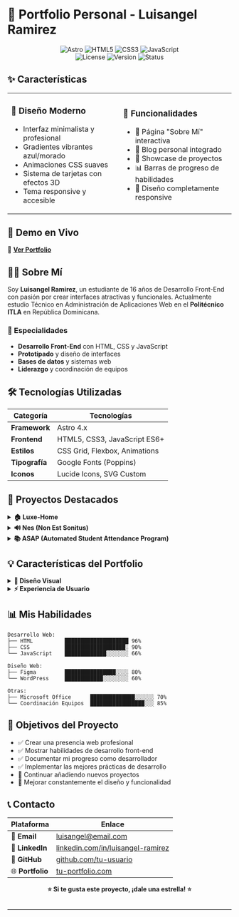 # 🌟 Portfolio Personal - Luisangel Ramirez

<div align="center">
  <img src="https://img.shields.io/badge/Astro-FF5D01?style=for-the-badge&logo=astro&logoColor=white" alt="Astro">
  <img src="https://img.shields.io/badge/HTML-E34F26?style=for-the-badge&logo=html5&logoColor=white" alt="HTML5">
  <img src="https://img.shields.io/badge/CSS-1572B6?style=for-the-badge&logo=css3&logoColor=white" alt="CSS3">
  <img src="https://img.shields.io/badge/JavaScript-F7DF1E?style=for-the-badge&logo=javascript&logoColor=black" alt="JavaScript">
  <br>
  <img src="https://img.shields.io/badge/License-MIT-blue.svg?style=for-the-badge" alt="License">
  <img src="https://img.shields.io/badge/Version-1.0-green.svg?style=for-the-badge" alt="Version">
  <img src="https://img.shields.io/badge/Status-Active-success.svg?style=for-the-badge" alt="Status">
</div>

## ✨ Características

<table>
<tr>
<td width="50%">

### 🎨 **Diseño Moderno**
- Interfaz minimalista y profesional
- Gradientes vibrantes azul/morado
- Animaciones CSS suaves
- Sistema de tarjetas con efectos 3D
- Tema responsive y accesible

</td>
<td width="50%">

### 🚀 **Funcionalidades**
- 📄 Página "Sobre Mí" interactiva
- 📝 Blog personal integrado
- 💼 Showcase de proyectos
- 📊 Barras de progreso de habilidades
- 📱 Diseño completamente responsive

</td>
</tr>
</table>

## 🎯 Demo en Vivo

🔗 **[Ver Portfolio](https://pasantia-astro-luis.netlify.app)**

## 👨‍💻 Sobre Mí

Soy **Luisangel Ramirez**, un estudiante de 16 años de Desarrollo Front-End con pasión por crear interfaces atractivas y funcionales. Actualmente estudio Técnico en Administración de Aplicaciones Web en el **Politécnico ITLA** en República Dominicana.

### 🎯 Especialidades
- **Desarrollo Front-End** con HTML, CSS y JavaScript
- **Prototipado** y diseño de interfaces
- **Bases de datos** y sistemas web
- **Liderazgo** y coordinación de equipos

## 🛠️ Tecnologías Utilizadas

<div align="center">
  
| Categoría | Tecnologías |
|-----------|-------------|
| **Framework** | Astro 4.x |
| **Frontend** | HTML5, CSS3, JavaScript ES6+ |
| **Estilos** | CSS Grid, Flexbox, Animations |
| **Tipografía** | Google Fonts (Poppins) |
| **Iconos** | Lucide Icons, SVG Custom |

</div>

## 🚀 Proyectos Destacados

<details>
<summary><b>🏠 Luxe-Home</b></summary>

- **Descripción**: Plataforma web para explorar y comprar casas, villas y apartamentos
- **Características**: Sistema de compra y alquiler integrado
- **Tecnologías**: HTML, CSS, JavaScript
- **Estado**: Proyecto Personal Completado

</details>

<details>
<summary><b>🔊 Nes (Non Est Sonitus)</b></summary>

- **Descripción**: Sistema de monitoreo de ruido con alertas automáticas
- **Características**: Detección de decibeles, integración con Policía Nacional
- **Tecnologías**: JavaScript, APIs Web
- **Estado**: Proyecto Personal Completado

</details>

<details>
<summary><b>📚 ASAP (Automated Student Attendance Program)</b></summary>

- **Descripción**: Sistema automatizado de asistencia estudiantil
- **Características**: Registro por tarjetas, gráficos interactivos
- **Tecnologías**: JavaScript, Chart.js
- **Estado**: Proyecto Personal Completado

</details>

## 💡 Características del Portfolio

<details>
<summary><b>🌈 Diseño Visual</b></summary>

- **Paleta de colores moderna**: Azul (#3a86ff), Morado (#8338ec), Rosa (#ff006e)
- **Efectos glassmorphism** con backdrop-filter
- **Animaciones de entrada** staggered para secciones
- **Hover effects** interactivos en tarjetas
- **Barras de progreso animadas** para habilidades

</details>

<details>
<summary><b>⚡ Experiencia de Usuario</b></summary>

- **Navegación intuitiva** entre secciones
- **Carga rápida** optimizada con Astro
- **Responsive design** para todos los dispositivos
- **Accesibilidad** con semantic HTML
- **SEO optimizado** con meta tags

</details>

## 📊 Mis Habilidades

```
Desarrollo Web:
├── HTML          ████████████████████ 96%
├── CSS           ███████████████████░ 90%
└── JavaScript    █████████████░░░░░░░ 66%

Diseño Web:
├── Figma         ████████████████░░░░ 80%
└── WordPress     ████████████░░░░░░░░ 60%

Otras:
├── Microsoft Office      ██████████████░░░░░░ 70%
└── Coordinación Equipos  █████████████████░░░ 85%
```

## 🎯 Objetivos del Proyecto

- ✅ Crear una presencia web profesional
- ✅ Mostrar habilidades de desarrollo front-end
- ✅ Documentar mi progreso como desarrollador
- ✅ Implementar las mejores prácticas de desarrollo
- 🔄 Continuar añadiendo nuevos proyectos
- 🔄 Mejorar constantemente el diseño y funcionalidad


## 📞 Contacto

<div align="center">

| Plataforma | Enlace |
|------------|--------|
| 📧 **Email** | luisangel@email.com |
| 💼 **LinkedIn** | [linkedin.com/in/luisangel-ramirez](https://www.linkedin.com/in/luisangel-ramirez-b37a7b309/) |
| 🐙 **GitHub** | [github.com/tu-usuario](https://github.com/Ryte11?tab=repositories) |
| 🌐 **Portfolio** | [tu-portfolio.com](https://ryte11.github.io) |

</div>


<div align="center">
  <b>⭐ Si te gusta este proyecto, ¡dale una estrella! ⭐</b>
  <br><br>
</div>

---
